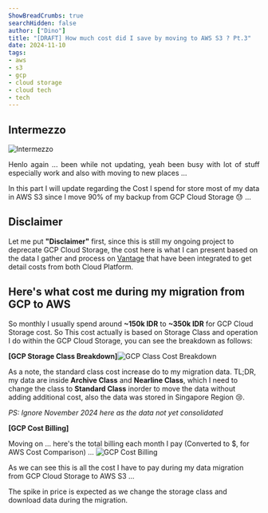 ```yaml
---
ShowBreadCrumbs: true
searchHidden: false
author: ["Dino"]
title: "[DRAFT] How much cost did I save by moving to AWS S3 ? Pt.3"
date: 2024-11-10
tags: 
- aws
- s3
- gcp
- cloud storage
- cloud tech
- tech
---
```



## Intermezzo

![Intermezzo](/img/nov-24/moving-data-gcp-to-aws-s3-pt3/mr-krab-money.png)

<p style='text-align: justify;'>
Henlo again ... 
been while not updating, yeah been busy with lot of stuff especially work and also with moving to new places ...

In this part I will update regarding the Cost I spend for store most of my data in AWS S3 since I move 90% of my backup from GCP Cloud Storage :sweat: ...
</p>

## Disclaimer

<p style='text-align: justify;'>

Let me put **"Disclaimer"** first, since this is still my ongoing project to deprecate GCP Cloud Storage, the cost here is what I can present based on the data I gather and process on [Vantage](<https://vantage.sh>) that have been integrated to get detail costs from both Cloud Platform.
</p>

## Here's what cost me during my migration from GCP to AWS

So monthly I usually spend around **~150k IDR** to **~350k IDR** for GCP Cloud Storage cost. So This cost actually is based on Storage Class and operation I do within the GCP Cloud Storage, you can see the breakdown as follows:

**[GCP Storage Class Breakdown]**![GCP Class Cost Breakdown](/img/nov-24/moving-data-gcp-to-aws-s3-pt3/gcp-cloud-storage-cost-class-breakdown.png "GCP Storage Class Breakdown")

As a note, the standard class cost increase do to my migration data. TL;DR, my data are inside **Archive Class** and **Nearline Class**, which I need to change the class to **Standard Class** inorder to move the data without adding additional cost, also the data was stored in Singapore Region :cry:. 

*PS: Ignore November 2024 here as the data not yet consolidated*


**[GCP Cost Billing]**


Moving on ...
here's the total billing each month I pay (Converted to $, for AWS Cost Comparison) ...
![GCP Cost Billing](/img/nov-24/moving-data-gcp-to-aws-s3-pt3/gcp-cloud-storage-cost.png "GCP Cost Billing")

As we can see this is all the cost I have to pay during my data migration from GCP Cloud Storage to AWS S3 ...

The spike in price is expected as we change the storage class and download data during the migration.
